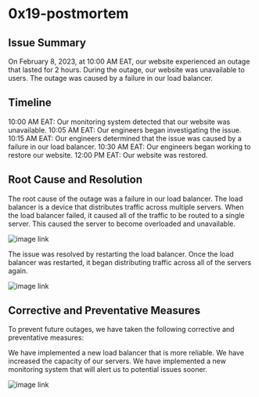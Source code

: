 # 0x19-postmortem

## Issue Summary

On February 8, 2023, at 10:00 AM EAT, our website experienced an outage that lasted for 2 hours. During the outage, our website was unavailable to users. The outage was caused by a failure in our load balancer.

## Timeline

10:00 AM EAT: Our monitoring system detected that our website was unavailable.
10:05 AM EAT: Our engineers began investigating the issue.
10:15 AM EAT: Our engineers determined that the issue was caused by a failure in our load balancer.
10:30 AM EAT: Our engineers began working to restore our website.
12:00 PM EAT: Our website was restored.

## Root Cause and Resolution

The root cause of the outage was a failure in our load balancer. The load balancer is a device that distributes traffic across multiple servers. When the load balancer failed, it caused all of the traffic to be routed to a single server. This caused the server to become overloaded and unavailable.

![image link](https://preview.redd.it/n4rztgji10q31.jpg?width=1080&crop=smart&auto=webp&v=enabled&s=b968fd6925499ac9d541120542bdc17aff6a0ab0)

The issue was resolved by restarting the load balancer. Once the load balancer was restarted, it began distributing traffic across all of the servers again.

![image link](https://d13urrra316e2f.cloudfront.net/original/3X/9/c/9c01de88b0a5bf497d3468b5408a3388330fa55d.jpeg)
## Corrective and Preventative Measures

To prevent future outages, we have taken the following corrective and preventative measures:

We have implemented a new load balancer that is more reliable.
We have increased the capacity of our servers.
We have implemented a new monitoring system that will alert us to potential issues sooner.

![image link](https://d13urrra316e2f.cloudfront.net/original/3X/3/2/3247c040af8c9323e232905ba3cf477d9bcc69ec.jpeg)
